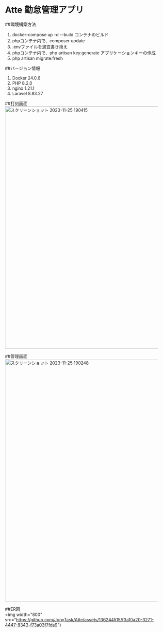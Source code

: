 # Atte 勤怠管理アプリ

##環境構築方法
1. docker-compose up -d --build コンテナのビルド
2. phpコンテナ内で、composer update
3. .envファイルを適宜書き換え
4. phpコンテナ内で、php artisan key:generate  アプリケーションキーの作成
5. php artisan migrate:fresh

##バージョン情報
1. Docker 24.0.6
2. PHP 8.2.0
3. nginx 1.21.1
4. Laravel 8.83.27



##打刻画面</br>
<img width="800" alt="スクリーンショット 2023-11-25 190415" src="https://github.com/JonyTask/Atte/assets/136244515/53745e31-7171-4ee2-a119-31334508047c">



##管理画面</br>
<img width="800" alt="スクリーンショット 2023-11-25 190248" src="https://github.com/JonyTask/Atte/assets/136244515/146a7038-d826-4c77-a71f-a3f3733f1fd9">


##ER図</br>
<img width="800" src="https://github.com/JonyTask/Atte/assets/136244515/f3a10a20-3271-4447-8343-f73a03f7fda9")
